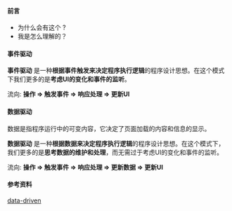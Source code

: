 #### 前言

- 为什么会有这个 ?
- 我是怎么理解的？



#### 事件驱动

**事件驱动** 是一种**根据事件触发来决定程序执行逻辑**的程序设计思想。在这个模式下我们更多的是**考虑UI的变化和事件的监听**。

流向: **操作 => 触发事件 => 响应处理 => 更新UI**

#### 数据驱动

数据是指程序运行中的可变内容，它决定了页面加载的内容和信息的显示。

**数据驱动** 是一种**根据数据来决定程序执行逻辑**的程序设计思想。在这个模式下，我们更多的是**思考数据的维护和处理**，而无需过于考虑UI的变化和事件的监听。

流向: **操作 => 触发事件 => 响应处理 => 更新数据 => 更新UI**

#### 参考资料

[data-driven](https://www.techopedia.com/definition/18687/data-driven)
